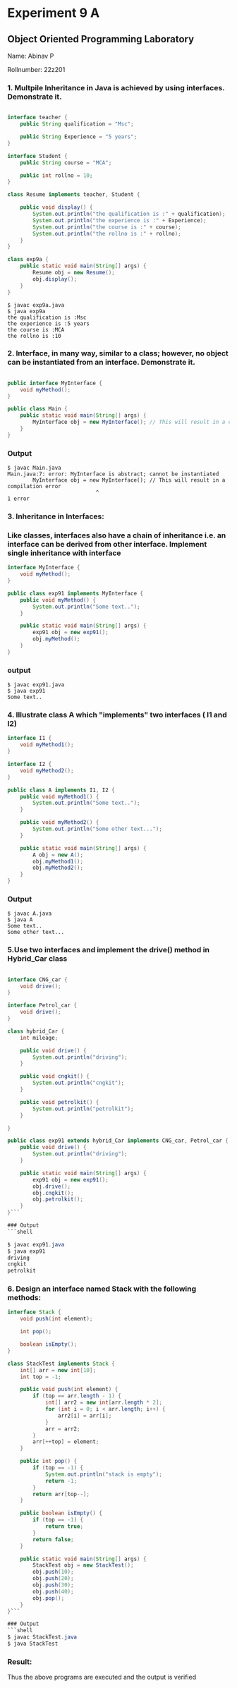# Experiment 9 A
## Object Oriented Programming Laboratory
Name: Abinav P

Rollnumber: 22z201

### 1. Multpile Inheritance in Java is achieved by using interfaces. Demonstrate it.

```java

interface teacher {
    public String qualification = "Msc";

    public String Experience = "5 years";
}

interface Student {
    public String course = "MCA";

    public int rollno = 10;
}

class Resume implements teacher, Student {

    public void display() {
        System.out.println("the qualification is :" + qualification);
        System.out.println("the experience is :" + Experience);
        System.out.println("the course is :" + course);
        System.out.println("the rollno is :" + rollno);
    }
}

class exp9a {
    public static void main(String[] args) {
        Resume obj = new Resume();
        obj.display();
    }
}
```

```shell
$ javac exp9a.java
$ java exp9a
the qualification is :Msc
the experience is :5 years
the course is :MCA
the rollno is :10
```

###  2. Interface, in many way, similar to a class; however, no object can be instantiated from an interface. Demonstrate it.

```java 

public interface MyInterface {
    void myMethod();
}

public class Main {
    public static void main(String[] args) {
        MyInterface obj = new MyInterface(); // This will result in a compilation error
    }
}

```

### Output
```shell
$ javac Main.java
Main.java:7: error: MyInterface is abstract; cannot be instantiated
        MyInterface obj = new MyInterface(); // This will result in a compilation error
                            ^
1 error
```

### 3. Inheritance in Interfaces:
### Like classes, interfaces also have a chain of inheritance i.e. an interface can be derived from other interface. Implement single inheritance with interface

```java
interface MyInterface {
    void myMethod();
}

public class exp91 implements MyInterface {
    public void myMethod() {
        System.out.println("Some text..");
    }

    public static void main(String[] args) {
        exp91 obj = new exp91();
        obj.myMethod();
    }
}
```
### output
```shell
$ javac exp91.java
$ java exp91
Some text..

```

### 4. Illustrate class A which &quot;implements&quot; two interfaces ( I1 and I2)

```java
interface I1 {
    void myMethod1();
}

interface I2 {
    void myMethod2();
}

public class A implements I1, I2 {
    public void myMethod1() {
        System.out.println("Some text..");
    }

    public void myMethod2() {
        System.out.println("Some other text...");
    }

    public static void main(String[] args) {
        A obj = new A();
        obj.myMethod1();
        obj.myMethod2();
    }
}
```

### Output
```shell
$ javac A.java
$ java A
Some text..
Some other text...
```

### 5.Use two interfaces and implement the drive() method in Hybrid_Car class

```java 

interface CNG_car {
    void drive();
}

interface Petrol_car {
    void drive();
}

class hybrid_Car {
    int mileage;

    public void drive() {
        System.out.println("driving");
    }

    public void cngkit() {
        System.out.println("cngkit");
    }

    public void petrolkit() {
        System.out.println("petrolkit");
    }

}

public class exp91 extends hybrid_Car implements CNG_car, Petrol_car {
    public void drive() {
        System.out.println("driving");
    }

    public static void main(String[] args) {
        exp91 obj = new exp91();
        obj.drive();
        obj.cngkit();
        obj.petrolkit();
    }
}```

### Output
```shell

$ javac exp91.java
$ java exp91
driving
cngkit
petrolkit
```

### 6. Design an interface named Stack with the following methods:

```java
interface Stack {
    void push(int element);

    int pop();

    boolean isEmpty();
}

class StackTest implements Stack {
    int[] arr = new int[10];
    int top = -1;

    public void push(int element) {
        if (top == arr.length - 1) {
            int[] arr2 = new int[arr.length * 2];
            for (int i = 0; i < arr.length; i++) {
                arr2[i] = arr[i];
            }
            arr = arr2;
        }
        arr[++top] = element;
    }

    public int pop() {
        if (top == -1) {
            System.out.println("stack is empty");
            return -1;
        }
        return arr[top--];
    }

    public boolean isEmpty() {
        if (top == -1) {
            return true;
        }
        return false;
    }

    public static void main(String[] args) {
        StackTest obj = new StackTest();
        obj.push(10);
        obj.push(20);
        obj.push(30);
        obj.push(40);
        obj.pop();
    }
}```

### Output
```shell
$ javac StackTest.java
$ java StackTest
```



### Result:

Thus the above programs are executed and the output is verified